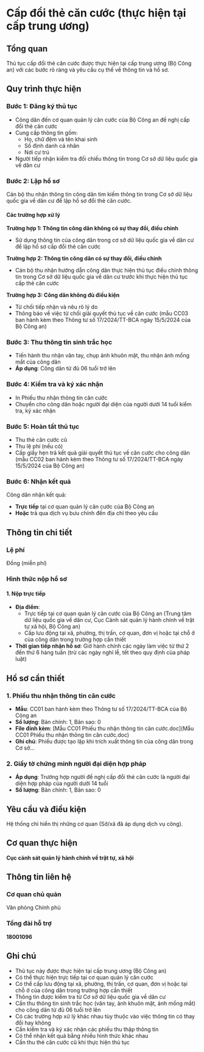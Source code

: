 # Cấp đổi thẻ căn cước (thực hiện tại cấp trung ương)

## Tổng quan
Thủ tục cấp đổi thẻ căn cước được thực hiện tại cấp trung ương (Bộ Công an) với các bước rõ ràng và yêu cầu cụ thể về thông tin và hồ sơ.

## Quy trình thực hiện

### Bước 1: Đăng ký thủ tục
- Công dân đến cơ quan quản lý căn cước của Bộ Công an đề nghị cấp đổi thẻ căn cước
- Cung cấp thông tin gồm:
  - Họ, chữ đệm và tên khai sinh
  - Số định danh cá nhân
  - Nơi cư trú
- Người tiếp nhận kiểm tra đối chiếu thông tin trong Cơ sở dữ liệu quốc gia về dân cư

### Bước 2: Lập hồ sơ
Cán bộ thu nhận thông tin công dân tìm kiếm thông tin trong Cơ sở dữ liệu quốc gia về dân cư để lập hồ sơ đổi thẻ căn cước.

#### Các trường hợp xử lý

**Trường hợp 1: Thông tin công dân không có sự thay đổi, điều chỉnh**
- Sử dụng thông tin của công dân trong cơ sở dữ liệu quốc gia về dân cư để lập hồ sơ cấp đổi thẻ căn cước

**Trường hợp 2: Thông tin công dân có sự thay đổi, điều chỉnh**
- Cán bộ thu nhận hướng dẫn công dân thực hiện thủ tục điều chỉnh thông tin trong Cơ sở dữ liệu quốc gia về dân cư trước khi thực hiện thủ tục cấp thẻ căn cước

**Trường hợp 3: Công dân không đủ điều kiện**
- Từ chối tiếp nhận và nêu rõ lý do
- Thông báo về việc từ chối giải quyết thủ tục về căn cước (mẫu CC03 ban hành kèm theo Thông tư số 17/2024/TT-BCA ngày 15/5/2024 của Bộ Công an)

### Bước 3: Thu thông tin sinh trắc học
- Tiến hành thu nhận vân tay, chụp ảnh khuôn mặt, thu nhận ảnh mống mắt của công dân
- **Áp dụng**: Công dân từ đủ 06 tuổi trở lên

### Bước 4: Kiểm tra và ký xác nhận
- In Phiếu thu nhận thông tin căn cước
- Chuyển cho công dân hoặc người đại diện của người dưới 14 tuổi kiểm tra, ký xác nhận

### Bước 5: Hoàn tất thủ tục
- Thu thẻ căn cước cũ
- Thu lệ phí (nếu có)
- Cấp giấy hẹn trả kết quả giải quyết thủ tục về căn cước cho công dân (mẫu CC02 ban hành kèm theo Thông tư số 17/2024/TT-BCA ngày 15/5/2024 của Bộ Công an)

### Bước 6: Nhận kết quả
Công dân nhận kết quả:
- **Trực tiếp** tại cơ quan quản lý căn cước của Bộ Công an
- **Hoặc** trả qua dịch vụ bưu chính đến địa chỉ theo yêu cầu

## Thông tin chi tiết

### Lệ phí
Đồng (miễn phí)

### Hình thức nộp hồ sơ

#### 1. Nộp trực tiếp
- **Địa điểm**: 
  - Trực tiếp tại cơ quan quản lý căn cước của Bộ Công an (Trung tâm dữ liệu quốc gia về dân cư, Cục Cảnh sát quản lý hành chính về trật tự xã hội, Bộ Công an)
  - Cấp lưu động tại xã, phường, thị trấn, cơ quan, đơn vị hoặc tại chỗ ở của công dân trong trường hợp cần thiết
- **Thời gian tiếp nhận hồ sơ**: Giờ hành chính các ngày làm việc từ thứ 2 đến thứ 6 hàng tuần (trừ các ngày nghỉ lễ, tết theo quy định của pháp luật)

## Hồ sơ cần thiết

### 1. Phiếu thu nhận thông tin căn cước
- **Mẫu**: CC01 ban hành kèm theo Thông tư số 17/2024/TT-BCA của Bộ Công an
- **Số lượng**: Bản chính: 1, Bản sao: 0
- **File đính kèm**: [Mẫu CC01 Phiếu thu nhận thông tin căn cước.doc](Mẫu CC01 Phiếu thu nhận thông tin căn cước.doc)
- **Ghi chú**: Phiếu được tạo lập khi trích xuất thông tin của công dân trong Cơ sở...

### 2. Giấy tờ chứng minh người đại diện hợp pháp
- **Áp dụng**: Trường hợp người đề nghị cấp đổi thẻ căn cước là người đại diện hợp pháp của người dưới 14 tuổi
- **Số lượng**: Bản chính: 1, Bản sao: 0

## Yêu cầu và điều kiện

Hệ thống chỉ hiển thị những cơ quan (Sở/xã đã áp dụng dịch vụ công).

## Cơ quan thực hiện

**Cục cảnh sát quản lý hành chính về trật tự, xã hội**

## Thông tin liên hệ

### Cơ quan chủ quản
Văn phòng Chính phủ

### Tổng đài hỗ trợ
**18001096**

## Ghi chú

- Thủ tục này được thực hiện tại cấp trung ương (Bộ Công an)
- Có thể thực hiện trực tiếp tại cơ quan quản lý căn cước
- Có thể cấp lưu động tại xã, phường, thị trấn, cơ quan, đơn vị hoặc tại chỗ ở của công dân trong trường hợp cần thiết
- Thông tin được kiểm tra từ Cơ sở dữ liệu quốc gia về dân cư
- Cần thu thông tin sinh trắc học (vân tay, ảnh khuôn mặt, ảnh mống mắt) cho công dân từ đủ 06 tuổi trở lên
- Có các trường hợp xử lý khác nhau tùy thuộc vào việc thông tin có thay đổi hay không
- Cần kiểm tra và ký xác nhận các phiếu thu thập thông tin
- Có thể nhận kết quả bằng nhiều hình thức khác nhau
- Cần thu thẻ căn cước cũ khi thực hiện thủ tục

